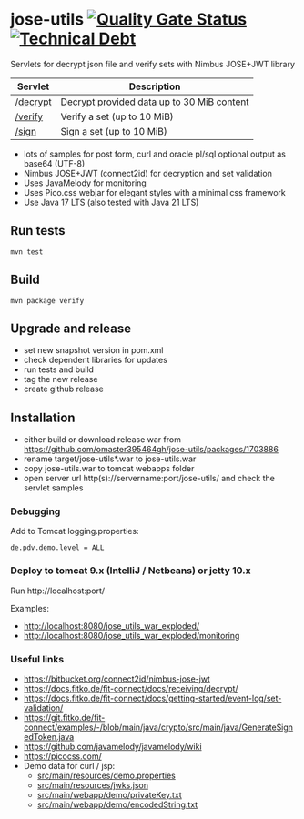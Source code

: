 # jose-utils [![Quality Gate Status](https://sonarcloud.io/api/project_badges/measure?project=omaster395464gh_demo-jose-servlet&metric=alert_status)](https://sonarcloud.io/summary/new_code?id=omaster395464gh_demo-jose-servlet) [![Technical Debt](https://sonarcloud.io/api/project_badges/measure?project=omaster395464gh_demo-jose-servlet&metric=sqale_index)](https://sonarcloud.io/summary/new_code?id=omaster395464gh_demo-jose-servlet)

Servlets for decrypt json file and verify sets with Nimbus JOSE+JWT library

| Servlet                     | Description                                |
|-----------------------------|--------------------------------------------|
| [/decrypt](docs/decrypt.md) | Decrypt provided data up to 30 MiB content |
| [/verify](docs/verify.md)   | Verify a set (up to 10 MiB)                              |
| [/sign](docs/sign.md)       | Sign a set (up to 10 MiB)                  |

* lots of samples for post form, curl and oracle pl/sql 
  optional output as base64 (UTF-8)
* Nimbus JOSE+JWT (connect2id) for decryption and set validation
* Uses JavaMelody for monitoring
* Uses Pico.css webjar for elegant styles with a minimal css framework
* Use Java 17 LTS (also tested with Java 21 LTS)

## Run tests

`mvn test`

## Build

`mvn package verify`

## Upgrade and release

* set new snapshot version in pom.xml
* check dependent libraries for updates
* run tests and build
* tag the new release
* create github release

## Installation

* either build or download release war from https://github.com/omaster395464gh/jose-utils/packages/1703886
* rename target/jose-utils*.war to jose-utils.war
* copy jose-utils.war to tomcat webapps folder
* open server url http(s)://servername:port/jose-utils/ and check the servlet samples

### Debugging

Add to Tomcat logging.properties:
```
de.pdv.demo.level = ALL
```

### Deploy to tomcat 9.x (IntelliJ / Netbeans) or jetty 10.x

Run http://localhost:port/

Examples:
* <http://localhost:8080/jose_utils_war_exploded/>
* <http://localhost:8080/jose_utils_war_exploded/monitoring>

### Useful links

* <https://bitbucket.org/connect2id/nimbus-jose-jwt>
* <https://docs.fitko.de/fit-connect/docs/receiving/decrypt/>
* <https://docs.fitko.de/fit-connect/docs/getting-started/event-log/set-validation/>
* <https://git.fitko.de/fit-connect/examples/-/blob/main/java/crypto/src/main/java/GenerateSignedToken.java>
* <https://github.com/javamelody/javamelody/wiki>
* <https://picocss.com/>
* Demo data for curl / jsp:
  * [src/main/resources/demo.properties](src/main/resources/demo.properties)
  * [src/main/resources/jwks.json](src/main/resources/jwks.json)
  * [src/main/webapp/demo/privateKey.txt](src/main/webapp/demo/privateKey.txt)
  * [src/main/webapp/demo/encodedString.txt](src/main/webapp/demo/encodedString.txt)

